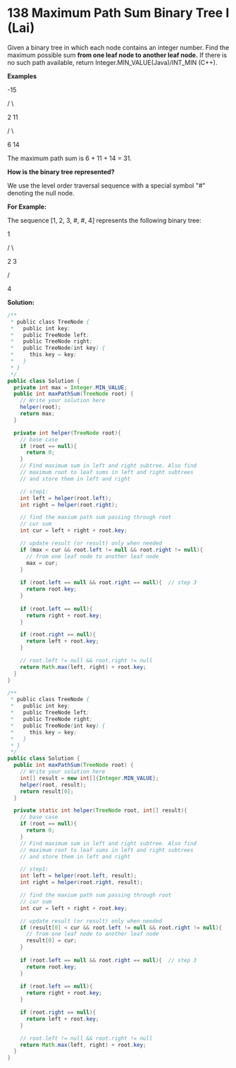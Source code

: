 # 138 Maximum Path Sum Binary Tree I (Lai)

Given a binary tree in which each node contains an integer number. Find the maximum possible sum **from one leaf node to another leaf node.** If there is no such path available, return Integer.MIN_VALUE(Java)/INT_MIN (C++).

**Examples**

 -15

 /   \

2    11

   /   \

  6   14

The maximum path sum is 6 + 11 + 14 = 31.

**How is the binary tree represented?**

We use the level order traversal sequence with a special symbol "#" denoting the null node.

**For Example:**

The sequence [1, 2, 3, #, #, 4] represents the following binary tree:

  1

 /  \

 2   3

   /

  4



**Solution:**

```java
/**
 * public class TreeNode {
 *   public int key;
 *   public TreeNode left;
 *   public TreeNode right;
 *   public TreeNode(int key) {
 *     this.key = key;
 *   }
 * }
 */
public class Solution {
  private int max = Integer.MIN_VALUE;
  public int maxPathSum(TreeNode root) {
    // Write your solution here
    helper(root);
    return max;
  }

  private int helper(TreeNode root){
    // base case 
    if (root == null){
      return 0;
    }
    // Find maximum sum in left and right subtree. Also find 
    // maximum root to leaf sums in left and right subtrees
    // and store them in left and right 

    // step1:
    int left = helper(root.left);
    int right = helper(root.right);

    // find the maxium path sum passing through root
    // cur sum
    int cur = left + right + root.key;

    // update result (or result) only when needed
    if (max < cur && root.left != null && root.right != null){ 
      // from one leaf node to another leaf node
      max = cur;
    }
    
    if (root.left == null && root.right == null){  // step 3 
      return root.key;
    }
    
    if (root.left == null){
      return right + root.key;
    }

    if (root.right == null){
      return left + root.key;
    }

    // root.left != null && root.right != null
    return Math.max(left, right) + root.key;
  }
}

```



```java
/**
 * public class TreeNode {
 *   public int key;
 *   public TreeNode left;
 *   public TreeNode right;
 *   public TreeNode(int key) {
 *     this.key = key;
 *   }
 * }
 */
public class Solution {
  public int maxPathSum(TreeNode root) {
    // Write your solution here
    int[] result = new int[]{Integer.MIN_VALUE};
    helper(root, result);
    return result[0];
  }

  private static int helper(TreeNode root, int[] result){
    // base case 
    if (root == null){
      return 0;
    }
    // Find maximum sum in left and right subtree. Also find 
    // maximum root to leaf sums in left and right subtrees
    // and store them in left and right 

    // step1:
    int left = helper(root.left, result);
    int right = helper(root.right, result);

    // find the maxium path sum passing through root
    // cur sum
    int cur = left + right + root.key;

    // update result (or result) only when needed
    if (result[0] < cur && root.left != null && root.right != null){ 
      // from one leaf node to another leaf node
      result[0] = cur;
    }
    
    if (root.left == null && root.right == null){  // step 3 
      return root.key;
    }
    
    if (root.left == null){
      return right + root.key;
    }

    if (root.right == null){
      return left + root.key;
    }

    // root.left != null && root.right != null
    return Math.max(left, right) + root.key;
  }
}

```

